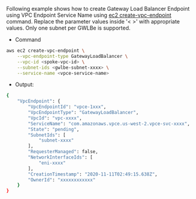 Following example shows how to create Gateway Load Balancer Endpoint using VPC Endpoint Service Name using [ec2 create-vpc-endpoint](https://docs.aws.amazon.com/cli/latest/reference/ec2/create-vpc-endpoint.html) command. Replace the parameter values inside '< >' with appropriate values. Only one subnet per GWLBe is supported.

* Command

```bash
aws ec2 create-vpc-endpoint \
    --vpc-endpoint-type GatewayLoadBalancer \
    --vpc-id <spoke-vpc-id> \
    --subnet-ids <gwlbe-subnet-xxxx> \
    --service-name <vpce-service-name>
```

* Output:

```bash
{
    "VpcEndpoint": {
        "VpcEndpointId": "vpce-1xxx",
        "VpcEndpointType": "GatewayLoadBalancer",
        "VpcId": "vpc-xxxx",
        "ServiceName": "com.amazonaws.vpce.us-west-2.vpce-svc-xxxx",
        "State": "pending",
        "SubnetIds": [
            "subnet-xxxx"
        ],
        "RequesterManaged": false,
        "NetworkInterfaceIds": [
            "eni-xxxx"
        ],
        "CreationTimestamp": "2020-11-11T02:49:15.638Z",
        "OwnerId": "xxxxxxxxxxxx"
    }
}
```